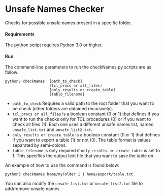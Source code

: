 # Unsafe Names Checker

Checks for possible unsafe names present in a specific folder.

#### Requirements

The python script requires Python 3.0 or higher.

#### Run

The command-line parameters to run the checkNames.py scripts are as follow:

```
python3 checkNames  [path_to_check]
                    [tcl_procs or all_files]
                    [only_results or create_table]
                    [table_filename]
```

- ```path_to_check``` Requires a valid path to the root folder that you want to be check (other folders are obtained recursively).
- ```tcl_procs or all_files``` Is a boolean constant (0 or 1) that defines if you want to run the checks only for TCL procedures (0) or if you want to check all files (1). Each one uses a different unsafe names list, named ```unsafe_list.txt``` and ```unsafe_list2.txt```.
- ```only_results or create_table``` Is a boolean constant (0 or 1) that defines if you want to export a table (1) or not (0). The table format is values separated by semi-colons.
- ```table_filename``` is only required if ```only_results or create_table``` is set to 1. This specifies the output text file that you want to save the table on.

An example of how to use the command is found below:

```
python3 checkNames home/myFolder 1 1 home/export/table.txt
```

You can also modify the ```unsafe_list.txt``` or ```unsafe_list2.txt``` file to add/remove unsafe names.
